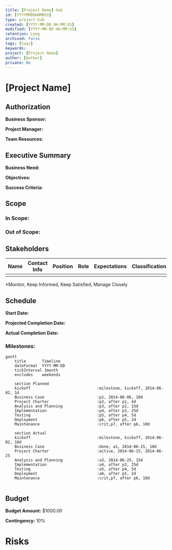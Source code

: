 ```yaml
---
title: [Project Name] Hub
id: [YYYYMMDDHHMMSS] 
type: project-hub
created: [YYYY-MM-DD HH:MM:SS] 
modified: [YYYY-MM-DD HH:MM:SS] 
retention: Long
archived: False
tags: [tags]
keywords: 
project: [Project Name]
author: [Author]
private: No
---
```


# [Project Name] 

## Authorization

**Business Sponsor:**

**Project Manager:**

**Team Resources:**

## Executive Summary

**Business Need:**

**Objectives:**

**Success Criteria:**

## Scope

### In Scope:

### Out of Scope:

## Stakeholders

| Name | Contact Info | Position | Role | Expectations | Classification |
| --- | --- | --- | --- | --- | --- |
|   |   |   |   |   |   |


*Monitor, Keep Informed, Keep Satisfied, Manage Closely

## Schedule

**Start Date:**

**Projected Completion Date:**

**Actual Completion Date:**

### Milestones:



```mermaid
gantt
    title       Timeline
    dateFormat  YYYY-MM-DD
    tickInterval 1month
    excludes    weekends
    
    section Planned
    kickoff                             :milestone, kickoff, 2014-06-02, 1d
    Business Case                       :p1, 2014-06-06, 10d
    Project Charter                     :p2, after p1, 4d
    Analysis and Planning               :p3, after p2, 15d
    Implementation                      :p4, after p3, 25d
    Testing                             :p5, after p4, 5d
    Deployment                          :p6, after p5, 2d
    Maintenance                         :crit,p7, after p6, 10d

    section Actual
    kickoff                             :milestone, kickoff, 2014-06-02, 10d
    Business Case                       :done, a1, 2014-06-15, 10d
    Project Charter                     :active, 2014-06-15, 2014-06-25
    Analysis and Planning               :a3, 2014-06-25, 15d
    Implementation                      :a4, after p3, 25d
    Testing                             :a5, after p4, 5d
    Deployment                          :a6, after p5, 2d
    Maintenance                         :crit,p7, after p6, 10d


```


## Budget

**Budget Amount:** $1000.00

**Contingency:** 10%


# Risks




